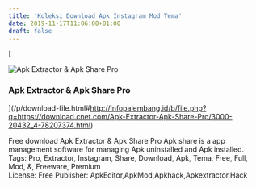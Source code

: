 ```yaml
---
title: 'Koleksi Download Apk Instagram Mod Tema'
date: 2019-11-17T11:06:00+01:00
draft: false
---
```


[

![Apk Extractor & Apk Share Pro](https://dl1.cbsistatic.com/i/r/2019/08/15/8a925154-b3c7-42f7-821c-698f9312cab1/thumbnail/64x64/b19257fd972c0e4cffe2933b36ddc918/imgingest-4930275811889860988.png "Apk Extractor & Apk Share Pro")

### Apk Extractor & Apk Share Pro

](/p/download-file.html#http://infopalembang.id/b/file.php?q=https://download.cnet.com/Apk-Extractor-Apk-Share-Pro/3000-20432_4-78207374.html)

Free download Apk Extractor & Apk Share Pro Apk share is a app management software for managing Apk uninstalled and Apk installed.  
Tags: Pro, Extractor, Instagram, Share, Download, Apk, Tema, Free, Full, Mod, &, Freeware, Premium  
License: Free Publisher: ApkEditor,ApkMod,Apkhack,Apkextractor,Hack